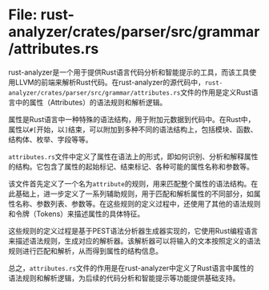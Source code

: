 # File: rust-analyzer/crates/parser/src/grammar/attributes.rs

rust-analyzer是一个用于提供Rust语言代码分析和智能提示的工具，而该工具使用LLVM的前端来解析Rust代码。在rust-analyzer的源代码中，`rust-analyzer/crates/parser/src/grammar/attributes.rs`文件的作用是定义Rust语言中的属性（Attributes）的语法规则和解析逻辑。

属性是Rust语言中一种特殊的语法结构，用于附加元数据到代码中。在Rust中，属性以`#[`开始，以`]`结束，可以附加到多种不同的语法结构上，包括模块、函数、结构体、枚举、字段等等。

`attributes.rs`文件中定义了属性在语法上的形式，即如何识别、分析和解释属性的结构。它包含了属性的起始标记、结束标记、各种可能的属性名称和参数等。

该文件首先定义了一个名为`attribute`的规则，用来匹配整个属性的语法结构。在此基础上，进一步定义了一系列辅助规则，用于匹配和解析属性的不同部分，如属性名称、参数列表、参数等。在这些规则的定义过程中，还使用了其他的语法规则和令牌（Tokens）来描述属性的具体特征。

这些规则的定义过程是基于PEST语法分析器生成器实现的，它使用Rust编程语言来描述语法规则，生成对应的解析器。该解析器可以将输入的文本按照定义的语法规则进行匹配和解析，从而得到属性的结构信息。

总之，`attributes.rs`文件的作用是在rust-analyzer中定义了Rust语言中属性的语法规则和解析逻辑，为后续的代码分析和智能提示等功能提供基础支持。

